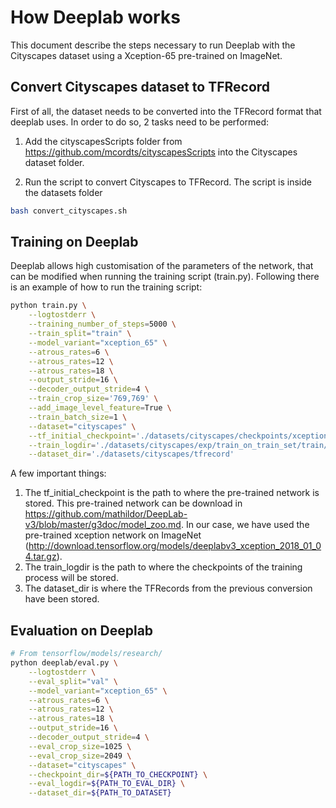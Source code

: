 # How Deeplab works

This document describe the steps necessary to run Deeplab with the Cityscapes dataset using
a Xception-65 pre-trained on ImageNet.


## Convert Cityscapes dataset to TFRecord
First of all, the dataset needs to be converted into the TFRecord format that deeplab uses. In order to do so, 2 tasks need to be performed:

1. Add the cityscapesScripts folder from https://github.com/mcordts/cityscapesScripts into the Cityscapes dataset folder.

2. Run the script to convert Cityscapes to TFRecord. The script is inside the datasets folder

```bash
bash convert_cityscapes.sh
```


## Training on Deeplab
Deeplab allows high customisation of the parameters of the network, that can be modified when running the training script (train.py). Following there is an example of how to run the training script:

```bash
python train.py \
    --logtostderr \
    --training_number_of_steps=5000 \
    --train_split="train" \
    --model_variant="xception_65" \
    --atrous_rates=6 \
    --atrous_rates=12 \
    --atrous_rates=18 \
    --output_stride=16 \
    --decoder_output_stride=4 \
    --train_crop_size='769,769' \
    --add_image_level_feature=True \
    --train_batch_size=1 \
    --dataset="cityscapes" \
    --tf_initial_checkpoint='./datasets/cityscapes/checkpoints/xception/model.ckpt' \
    --train_logdir='./datasets/cityscapes/exp/train_on_train_set/train/exp3' \
    --dataset_dir='./datasets/cityscapes/tfrecord'
```

A few important things:

1.  The tf_initial_checkpoint is the path to where the pre-trained network is stored. This pre-trained network can be download in https://github.com/mathildor/DeepLab-v3/blob/master/g3doc/model_zoo.md. In our case, we have used the pre-trained xception network on ImageNet (http://download.tensorflow.org/models/deeplabv3_xception_2018_01_04.tar.gz).
2.  The train_logdir is the path to where the checkpoints of the training process will be stored.
3.  The dataset_dir is where the TFRecords from the previous conversion have been stored.


## Evaluation on Deeplab


```bash
# From tensorflow/models/research/
python deeplab/eval.py \
    --logtostderr \
    --eval_split="val" \
    --model_variant="xception_65" \
    --atrous_rates=6 \
    --atrous_rates=12 \
    --atrous_rates=18 \
    --output_stride=16 \
    --decoder_output_stride=4 \
    --eval_crop_size=1025 \
    --eval_crop_size=2049 \
    --dataset="cityscapes" \
    --checkpoint_dir=${PATH_TO_CHECKPOINT} \
    --eval_logdir=${PATH_TO_EVAL_DIR} \
    --dataset_dir=${PATH_TO_DATASET}
```